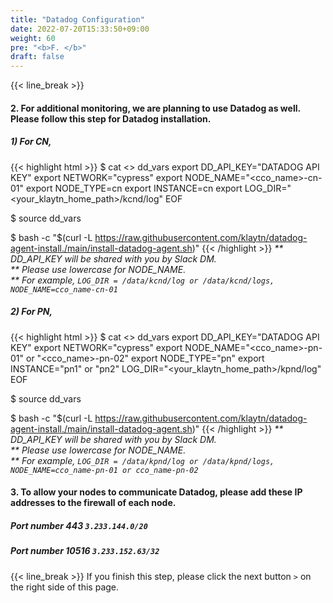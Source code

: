 ```yaml
---
title: "Datadog Configuration"
date: 2022-07-20T15:33:50+09:00
weight: 60
pre: "<b>F. </b>"
draft: false
---
```


{{< line_break >}}
#### 2. For additional monitoring, we are planning to use Datadog as well. Please follow this step for Datadog installation.

##### 1) For CN, 
{{< highlight html >}}
$ cat <<EOF>> dd_vars
export DD_API_KEY="DATADOG API KEY"
export NETWORK="cypress"
export NODE_NAME="<cco_name>-cn-01" 
export NODE_TYPE=cn 
export INSTANCE=cn 
export LOG_DIR="<your_klaytn_home_path>/kcnd/log"
EOF

$ source dd_vars

$ bash -c "$(curl -L https://raw.githubusercontent.com/klaytn/datadog-agent-install./main/install-datadog-agent.sh)"
{{< /highlight >}}
_** DD_API_KEY will be shared with you by Slack DM._   
_** Please use lowercase for NODE_NAME._   
_** For example, ```LOG_DIR = /data/kcnd/log or /data/kcnd/logs, NODE_NAME=cco_name-cn-01```_   

##### 2) For PN,
{{< highlight html >}}
$ cat <<EOF>> dd_vars
export DD_API_KEY="DATADOG API KEY"
export NETWORK="cypress"
export NODE_NAME="<cco_name>-pn-01" or "<cco_name>-pn-02"
export NODE_TYPE="pn"
export INSTANCE="pn1" or "pn2"
LOG_DIR="<your_klaytn_home_path>/kpnd/log"
EOF

$ source dd_vars

$ bash -c "$(curl -L https://raw.githubusercontent.com/klaytn/datadog-agent-install./main/install-datadog-agent.sh)"
{{< /highlight >}}
_** DD_API_KEY will be shared with you by Slack DM._   
_** Please use lowercase for NODE_NAME._   
_** For example, ```LOG_DIR = /data/kpnd/log or /data/kpnd/logs, NODE_NAME=cco_name-pn-01 or cco_name-pn-02```_   

#### 3. To allow your nodes to communicate Datadog, please add these IP addresses to the firewall of each node.
##### Port number 443 ```3.233.144.0/20```
##### Port number 10516 ```3.233.152.63/32```

{{< line_break >}}
If you finish this step, please click the next button ```>``` on the right side of this page.
